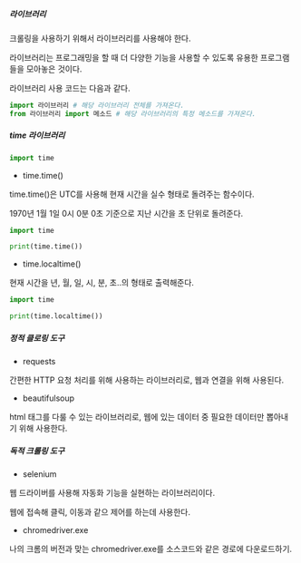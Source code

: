 ##### 라이브러리



크롤링을 사용하기 위해서 라이브러리를 사용해야 한다.

라이브러리는 프로그래밍을 할 때 더 다양한 기능을 사용할 수 있도록 유용한 프로그램들을 모아놓은 것이다.

라이브러리 사용 코드는 다음과 같다.

```python
import 라이브러리 # 해당 라이브러리 전체를 가져온다.
from 라이브러리 import 메소드 # 해당 라이브러리의 특정 메소드를 가져온다.
```



##### time 라이브러리



```python
import time
```



- time.time()



time.time()은 UTC를 사용해 현재 시간을 실수 형태로 돌려주는 함수이다.

1970년 1월 1일 0시 0분 0초 기준으로 지난 시간을 초 단위로 돌려준다.

```python
import time

print(time.time())
```



- time.localtime()



현재 시간을 년, 월, 일, 시, 분, 초..의 형태로 출력해준다.

```python
import time

print(time.localtime())
```



##### 정적 클로링 도구



- requests



간편한 HTTP 요청 처리를 위해 사용하는 라이브러리로, 웹과 연결을 위해 사용된다.



- beautifulsoup



html 태그를 다룰 수 있는 라이브러리로, 웹에 있는 데이터 중 필요한 데이터만 뽑아내기 위해 사용한다.



##### 독적 크롤링 도구



- selenium



웹 드라이버를 사용해 자동화 기능을 실현하는 라이브러리이다.

웹에 접속해 클릭, 이동과 같으 제어를 하는데 사용한다.



- chromedriver.exe



나의 크롬의 버전과 맞는 chromedriver.exe를 소스코드와 같은 경로에 다운로드하기.